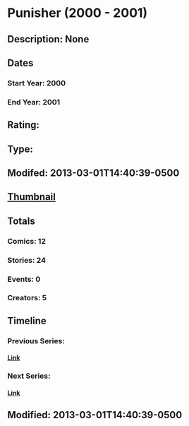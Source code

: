 # Punisher (2000 - 2001)
## Description: None
## Dates
### Start Year: 2000
### End Year: 2001
## Rating: 
## Type: 
## Modifed: 2013-03-01T14:40:39-0500
## [Thumbnail](http://i.annihil.us/u/prod/marvel/i/mg/2/c0/51310386aee14.jpg)
## Totals
### Comics: 12
### Stories: 24
### Events: 0
### Creators: 5
## Timeline
### Previous Series: 
#### [Link]()
### Next Series: 
#### [Link]()
## Modified: 2013-03-01T14:40:39-0500